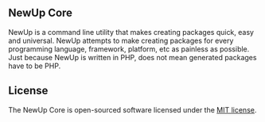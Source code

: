 ## NewUp Core

NewUp is a command line utility that makes creating packages quick, easy and universal. NewUp attempts to make creating packages for every programming language, framework, platform, etc as painless as possible. Just because NewUp is written in PHP, does not mean generated packages have to be PHP.

## License

The NewUp Core is open-sourced software licensed under the [MIT license](http://opensource.org/licenses/MIT).